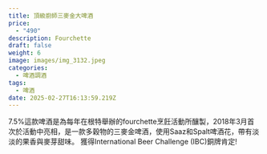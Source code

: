 ```yaml
---
title: 頂級廚師三麥金大啤酒
price:
  - "490"
description: Fourchette
draft: false
weight: 6
image: images/img_3132.jpeg
categories:
  - 啤酒調酒
tags:
  - 啤酒
date: 2025-02-27T16:13:59.219Z
---
```

7.5%這款啤酒是為每年在根特舉辦的fourchette烹飪活動所釀製，2018年3月首次於活動中亮相，是一款多穀物的三麥金啤酒，使用Saaz和Spalt啤酒花，帶有淡淡的果香與麥芽甜味。 獲得International Beer Challenge (IBC)銅牌肯定!